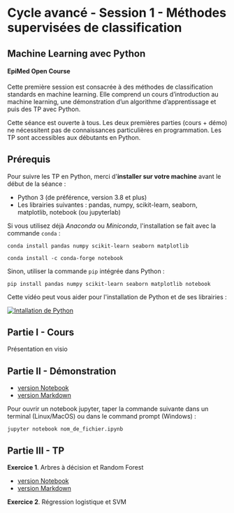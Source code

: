 # Cycle avancé - Session 1 - Méthodes supervisées de classification

## Machine Learning avec Python

#### EpiMed Open Course

Cette première session est consacrée à des méthodes de classification standards en machine learning. Elle comprend un cours d’introduction au machine learning, une démonstration d’un algorithme d’apprentissage et puis des TP avec Python.

Cette séance est ouverte à tous. Les deux premières parties (cours + démo) ne nécessitent pas de connaissances particulières en programmation. Les TP sont accessibles aux débutants en Python.

## Prérequis  

Pour suivre les TP en Python, merci d'**installer sur votre machine** avant le début de la séance :

- Python 3 (de préférence, version 3.8 et plus)
- Les librairies suivantes : pandas, numpy, scikit-learn, seaborn, matplotlib, notebook (ou jupyterlab)

Si vous utilisez déjà *Anaconda* ou *Miniconda*, l'installation se fait avec la commande `conda` :

`conda install pandas numpy scikit-learn seaborn matplotlib`

`conda install -c conda-forge notebook`

Sinon, utiliser la commande `pip` intégrée dans Python :

`pip install pandas numpy scikit-learn seaborn matplotlib notebook`

Cette vidéo peut vous aider pour l'installation de Python et de ses librairies :

[![Intallation de Python](https://img.youtube.com/vi/30G9GGpKsfo/0.jpg)](https://www.youtube.com/watch?v=30G9GGpKsfo)


## Partie I - Cours

Présentation en visio

## Partie II - Démonstration 

- [version Notebook](notebook/demo.ipynb)
- [version Markdown](notebook/demo.md)

Pour ouvrir un notebook jupyter, taper la commande suivante dans un terminal (Linux/MacOS) ou dans le command prompt (Windows) :

`jupyter notebook nom_de_fichier.ipynb`

## Partie III  - TP

**Exercice 1**. Arbres à décision et Random Forest

- [version Notebook](notebook/exo_1.ipynb)
- [version Markdown](notebook/exo_1.md)



**Exercice 2**. Régression logistique et SVM